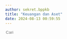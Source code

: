 ```yaml
---
author: sekret.bppkb
title: "Keuangan dan Aset"
date: 2024-08-13 00:59:55
---
```


<script>
    const items = [
        {
            title: "Laporan LRA Tahun 2023",
            category: "Laporan Keuangan",
            link: "https://drive.google.com/file/d/1Emsczi_-IqZyLl2ew4i5U-iimvVdNzTe/view?usp=sharing"
        },
        {
            title: "Laporan CALK Tahun 2023",
            category: "Laporan Keuangan",
            link: "https://drive.google.com/file/d/14tTCrbMkxUQmlZJV4Tqfx_W_-FLrxGNz/view?usp=sharing"
        },
        {
            title: "Laporan Neraca Tahun 2023",
            category: "Laporan Keuangan",
            link: "https://drive.google.com/file/d/1VBiryQOg1U1fZvDGAKo1g70mTxBOJo-8/view?usp=sharing"
        },
        {
            title: "Laporan Keuangan Balitbang Tahun 2023",
            category: "Laporan Keuangan",
            link: "https://drive.google.com/file/d/1sRiVKjD1CjmrKboKbE7jyYB9SuR04jgG/view?usp=sharing"
        },
        {
            title: "Laporan Keuangan Balitbang Tahun 2022",
            category: "Laporan Keuangan",
            link: "https://drive.google.com/file/d/144qsd-2fAvmsNtUuRf2XZWpNiB44dQG0/view?usp=sharing"
        },
        {
            title: "Laporan Keuangan Balitbang Tahun 2021",
            category: "Laporan Keuangan",
            link: "https://drive.google.com/file/d/1Dg4hAnIoo_Xon_44c4Mw2qa7g2RbsrpD/view?usp=sharing"
        },
        {
            title: "Laporan Keuangan Balitbang Tahun 2020",
            category: "Laporan Keuangan",
            link: "https://drive.google.com/file/d/1gYMXvKYlm_xr9zN81e0Kn8JnU6TfYf4h/view?usp=sharing"
        },
        {
            title: "Laporan Aset Balitbang Tahun 2023",
            category: "Laporan Aset",
            link: "https://drive.google.com/file/d/11KE6FO4fKl-ICYJcnNWnU8P4NvsqGu1w/view?usp=sharing"
        },
        {
            title: "Laporan Aset Balitbang Tahun 2022",
            category: "Laporan Aset",
            link: "https://drive.google.com/file/d/1UMMvZv0aOKZMG-QwF5nDIKgiews_-SDq/view?usp=sharing"
        },
        {
            title: "Laporan Aset Balitbang Tahun 2021",
            category: "Laporan Aset",
            link: "https://drive.google.com/file/d/1tBhXgc9sy2ZQ1bH29inUvr4cx8s1Ii0d/view?usp=sharing"
        },
        {
            title: "Laporan Aset Balitbang Tahun 2020",
            category: "Laporan Aset",
            link: "https://drive.google.com/file/d/1OlX15WVDquXXIer2PYhEpGVz8DMBbp_2/view?usp=sharing"
        },
        {
            title: "RKA Balitbang Tahun 2024",
            category: "RKA dan DPA",
            link: "https://drive.google.com/file/d/1NBl6m4wHRvvBWhPBajgYppZoZD1VuL9M/view?usp=sharing"
        },
        {
            title: "DPA Balitbang Tahun 2024",
            category: "RKA dan DPA",
            link: "https://drive.google.com/file/d/1gdiOqefqnoHm22kn3WBEDR4-zMmIE5GM/view?usp=sharing"
        },
        {
            title: "RKA Balitbang Tahun 2023",
            category: "RKA dan DPA",
            link: "https://drive.google.com/file/d/1m8ZZfIyFeO0ErqX3FTlf3UDkTqJ7K6HW/view?usp=sharing"
        },
        {
            title: "DPA Balitbang Tahun 2023",
            category: "RKA dan DPA",
            link: "https://drive.google.com/file/d/1pWMzCoxQTWd8YI2l0rGKIlqJgnfYGRLk/view?usp=sharing"
        },
        {
            title: "RKA dan DPA Balitbang Tahun 2022",
            category: "RKA dan DPA",
            link: ""
        },
        {
            title: "DPA Balitbang Tahun 2022",
            category: "RKA dan DPA",
            link: "https://drive.google.com/file/d/1x8fz__U2sPy0YumqcQAqdAoPiBNUDrbB/view?usp=sharing"
        },
        {
            title: "RKA dan DPA Balitbang Tahun 2021",
            category: "RKA dan DPA",
            link: ""
        },
        {
            title: "DPA Balitbang Tahun 2021",
            category: "RKA dan DPA",
            link: "https://drive.google.com/file/d/1hfChBoF83fHCAWjwbYlbo-Ze5EUi_tIV/view?usp=sharing"
        },
        {
            title: "RKA dan DPA Balitbang Tahun 2020",
            category: "RKA dan DPA",
            link: ""
        },
        {
            title: "DPA Balitbang Tahun 2020",
            category: "RKA dan DPA",
            link: "https://drive.google.com/file/d/1kGbidHoNzILBu4QMApWBLRejpktOJQZI/view?usp=sharing"
        },
        {
            title: "RKA dan DPA Balitbang Tahun 2019",
            category: "RKA dan DPA",
            link: ""
        },
        {
            title: "DPA Balitbang Tahun 2019",
            category: "RKA dan DPA",
            link: "https://drive.google.com/file/d/1L-td5YK51Ua-t1g8BDfktUt1eqrzC9Xh/view?usp=sharing"
        },
        {
            title: "RKBMD dan RKPBMD 2023",
            category: "RKBMD dan RKPBMD",
            link: "https://drive.google.com/file/d/1UMMvZv0aOKZMG-QwF5nDIKgiews_-SDq/view?usp=sharing"
        },
        {
            title: "RKBMD dan RKPBMD 2024",
            category: "RKBMD dan RKPBMD",
            link: "https://drive.google.com/file/d/1T7u8z7Z4hp-JNE39u94Eg4I6JRHQodCX/view?usp=sharing"
        },
        {
            title: "Realisasi Keuangan Balitbang Tahun 2023",
            category: "Realisasi Keuangan",
            link: "https://drive.google.com/file/d/1EXx6Aby9zh3ZkpgNE20c2i0yI7HCpChK/view?usp=sharing"
        },
        {
            title: "Realisasi Keuangan Balitbang Tahun 2024",
            category: "Realisasi Keuangan",
            link: "https://drive.google.com/file/d/1ffvN5MFvzEJsTMU2P65Lfc-5MMhJJ5gv/view?usp=sharing"
        },
        {
            title: "KAK Kegiatan Arsip Dinamis",
            category: "KAK Kegiatan",
            link: ""
        },
        {
            title: "KAK Kegiatan Pendidikan dan Pelatihan Pegawai",
            category: "KAK Kegiatan",
            link: "https://drive.google.com/file/d/1gKLFR49DT5UcnusmaBvjAalsksGcCp9u/view?usp=sharing"
        },
        {
            title: "KAK Kegiatan Koordinasi dan Pelaksanaan Akuntansi SKPD",
            category: "KAK Kegiatan",
            link: "https://drive.google.com/file/d/1pBvwzJC-FeyZsOVdoSMQsCP4lDK2fAQA/view?usp=sharing"
        },
        {
            title: "KAK Kegiatan Penyediaan Barang Cetakan dan Penggandaan",
            category: "KAK Kegiatan",
            link: "https://drive.google.com/file/d/1nfxZ_dRk0zmb2CjNXpP6wguI-8hajYJU/view?usp=sharing"
        },
        {
            title: "KAK Penyediaan Peralatan dan Perlengkapan Kantor",
            category: "KAK Kegiatan",
            link: "https://drive.google.com/file/d/1Eirdq6rR-EtGQBbFA91Z0_SWu8CqdfOt/view?usp=sharing"
        },
        {
            title: "KAK Penyediaan Peralatan Rumah Tangga",
            category: "KAK Kegiatan",
            link: "https://drive.google.com/file/d/1CxyjVzL4p7qXqB69EZES-TRcTJgwD7vx/view?usp=sharing"
        }
    ];
</script>

<div class="flex justify-between items-center mb-4">
    <div class="flex items-center border-2 border-green-500 rounded-lg p-2 ml-auto">
        <i class="fas fa-search text-green-500 text-xl"></i>
        <input type="text" placeholder="Cari" class="ml-2 text-green-500 text-xl outline-none" style="background: transparent; border: none;" id="searchInput">
        <div class="border-l-2 border-green-500 h-6 mx-4"></div>
        <i class="fas fa-filter text-green-500 text-xl cursor-pointer" id="categoryDropdownToggle"></i>
    </div>
    <div class="relative">
        <div id="categoryDropdown" class="absolute right-0 mt-2 w-48 bg-white border border-gray-300 rounded-lg shadow-lg hidden">
            <div id="categoryList" class="list-none p-0 m-0"></div>
        </div>
    </div>
</div>

<div class="flex flex-wrap justify-start gap-12" id="information-list"></div>

<style>
@media (max-width: 768px) {
    #information-list {
        justify-content: space-around;
    }
}
</style>

<script>
    const container = document.getElementById('information-list');
    const categorySet = new Set();

    function renderItems(filteredItems) {
        container.innerHTML = '';
        if (filteredItems.length === 0) {
            const noResultsDiv = document.createElement('div');
            noResultsDiv.className = 'w-full text-center text-gray-500';
            noResultsDiv.textContent = 'Tidak ada hasil yang cocok';
            container.appendChild(noResultsDiv);
        } else {
            filteredItems.forEach(item => {
                const div = document.createElement('div');
                div.className = 'w-64 bg-white border border-gray-300 rounded-lg overflow-hidden shadow-lg m-2 flex flex-col';
                div.innerHTML = `
                    <div class="flex items-center justify-center w-full h-48 bg-gray-200">
                        <i class="fas fa-file-pdf fa-5x text-red-600"></i>
                    </div>
                    <div class="p-4 bg-green-600 text-white flex-grow flex flex-col justify-between">
                        <p class="text-base font-semibold">${item.title}</p>
                        <div class="flex items-center mt-auto">
                            <i class="fas fa-file-alt mr-2"></i>
                            <span class="text-xs">${item.category}</span>
                        </div>
                    </div>
                    <a class="block p-4 bg-green-700 text-white text-center ${item.link ? 'hover:bg-green-800' : 'cursor-not-allowed'} mt-auto no-underline" href="${item.link}" target="_blank" style="text-decoration: none;" ${item.link ? '' : 'onclick="return false;"'}>
                        <span class="text-sm font-semibold text-white">
                            Lihat Selengkapnya
                            <i class="fas fa-arrow-right"></i>
                        </span>
                    </a>
                `;
                container.appendChild(div);
            });
        }
    }

    items.forEach(item => {
        categorySet.add(item.category);
    });

    const categoryList = document.getElementById('categoryList');

    const allDiv = document.createElement('div');
    allDiv.className = 'pl-4 p-1 pt-2 hover:bg-gray-100 cursor-pointer text-sm';
    allDiv.textContent = 'All';
    allDiv.addEventListener('click', () => {
        renderItems(items);
        document.getElementById('categoryDropdown').classList.add('hidden');
        document.getElementById('categoryDropdownToggle').classList.remove('text-green-700');
    });
    categoryList.appendChild(allDiv);

    categorySet.forEach(category => {
        const div = document.createElement('div');
        div.className = 'pl-4 p-1 hover:bg-gray-100 cursor-pointer text-sm';
        div.style.overflow = 'hidden';
        div.textContent = category;
        div.addEventListener('click', () => {
            const filteredItems = items.filter(item => item.category === category);
            renderItems(filteredItems);
            document.getElementById('categoryDropdown').classList.add('hidden');
            document.getElementById('categoryDropdownToggle').classList.remove('text-green-700');
        });
        categoryList.appendChild(div);
    });

    document.getElementById('categoryDropdownToggle').addEventListener('click', function(event) {
        const dropdown = document.getElementById('categoryDropdown');
        dropdown.classList.toggle('hidden');
        this.classList.toggle('text-green-700');
        event.stopPropagation();
    });

    document.addEventListener('click', function(event) {
        const dropdown = document.getElementById('categoryDropdown');
        const toggle = document.getElementById('categoryDropdownToggle');
        if (!dropdown.classList.contains('hidden') && !dropdown.contains(event.target) && !toggle.contains(event.target)) {
            dropdown.classList.add('hidden');
            toggle.classList.remove('text-green-700');
        }
    });

    document.getElementById('searchInput').addEventListener('input', function() {
        const searchTerm = this.value.toLowerCase();
        const filteredItems = items.filter(item => item.title.toLowerCase().includes(searchTerm));
        renderItems(filteredItems);
    });

    renderItems(items);
</script>
